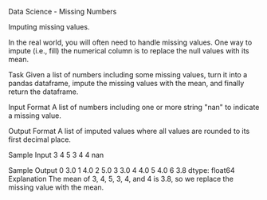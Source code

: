 Data Science - Missing Numbers


Imputing missing values.

In the real world, you will often need to handle missing values. One way to impute (i.e., fill) the numerical column is to replace the null values with its mean.

Task
Given a list of numbers including some missing values, turn it into a pandas dataframe, impute the missing values with the mean, and finally return the dataframe.

Input Format
A list of numbers including one or more string "nan" to indicate a missing value.

Output Format
A list of imputed values where all values are rounded to its first decimal place.

Sample Input
3 4 5 3 4 4 nan

Sample Output
0 3.0
1 4.0
2 5.0
3 3.0
4 4.0
5 4.0
6 3.8
dtype: float64
Explanation
The mean of 3, 4, 5, 3, 4, and 4 is 3.8, so we replace the missing value with the mean.